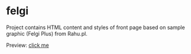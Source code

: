 # felgi

Project contains HTML content and styles of front page based on sample graphic (Felgi Plus) from Rahu.pl.

Preview: [click me](http://leksarus.github.io/felgi/)